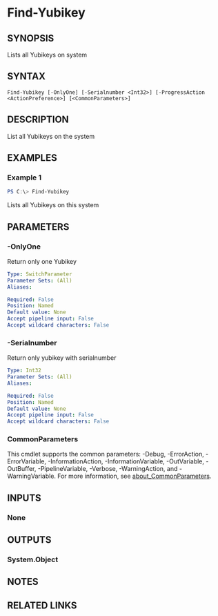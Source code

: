 ﻿---
external help file: VirotYubikey.dll-Help.xml
Module Name: VirotYubikey
online version:
schema: 2.0.0
---

# Find-Yubikey

## SYNOPSIS
Lists all Yubikeys on system

## SYNTAX

```
Find-Yubikey [-OnlyOne] [-Serialnumber <Int32>] [-ProgressAction <ActionPreference>] [<CommonParameters>]
```

## DESCRIPTION
List all Yubikeys on the system

## EXAMPLES

### Example 1
```powershell
PS C:\> Find-Yubikey
```

Lists all Yubikeys on this system

## PARAMETERS

### -OnlyOne
Return only one Yubikey

```yaml
Type: SwitchParameter
Parameter Sets: (All)
Aliases:

Required: False
Position: Named
Default value: None
Accept pipeline input: False
Accept wildcard characters: False
```

### -Serialnumber
Return only yubikey with serialnumber

```yaml
Type: Int32
Parameter Sets: (All)
Aliases:

Required: False
Position: Named
Default value: None
Accept pipeline input: False
Accept wildcard characters: False
```

### CommonParameters
This cmdlet supports the common parameters: -Debug, -ErrorAction, -ErrorVariable, -InformationAction, -InformationVariable, -OutVariable, -OutBuffer, -PipelineVariable, -Verbose, -WarningAction, and -WarningVariable. For more information, see [about_CommonParameters](http://go.microsoft.com/fwlink/?LinkID=113216).

## INPUTS

### None

## OUTPUTS

### System.Object
## NOTES

## RELATED LINKS
